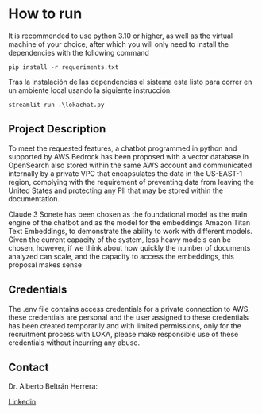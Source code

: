 # How to run

It is recommended to use python 3.10 or higher, as well as the virtual machine of your choice, after which you will only need to install the dependencies with the following command

```
pip install -r requeriments.txt
```
Tras la instalación de las dependencias el sistema esta listo para correr en un ambiente local usando la siguiente instrucción:

```
streamlit run .\lokachat.py
```

## Project Description

To meet the requested features, a chatbot programmed in python and supported by AWS Bedrock has been proposed with a vector database in OpenSearch also stored within the same AWS account and communicated internally by a private VPC that encapsulates the data in the US-EAST-1 region, complying with the requirement of preventing data from leaving the United States and protecting any PII that may be stored within the documentation.

Claude 3 Sonete has been chosen as the foundational model as the main engine of the chatbot and as the model for the embeddings Amazon Titan Text Embeddings, to demonstrate the ability to work with different models. Given the current capacity of the system, less heavy models can be chosen, however, if we think about how quickly the number of documents analyzed can scale, and the capacity to access the embeddings, this proposal makes sense

## Credentials

The .env file contains access credentials for a private connection to AWS, these credentials are personal and the user assigned to these credentials has been created temporarily and with limited permissions, only for the recruitment process with LOKA, please make responsible use of these credentials without incurring any abuse.

## Contact

Dr. Alberto Beltrán Herrera:

[Linkedin](https://www.linkedin.com/in/dr-alberto-beltran/)



